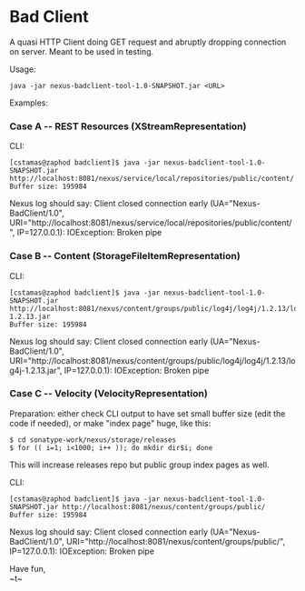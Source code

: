 # Bad Client

A quasi HTTP Client doing GET request and abruptly dropping connection on server.
Meant to be used in testing.

Usage:
```
java -jar nexus-badclient-tool-1.0-SNAPSHOT.jar <URL>
```

Examples:

### Case A -- REST Resources (XStreamRepresentation)
CLI:

```
[cstamas@zaphod badclient]$ java -jar nexus-badclient-tool-1.0-SNAPSHOT.jar http://localhost:8081/nexus/service/local/repositories/public/content/
Buffer size: 195984
```

Nexus log should say:
Client closed connection early (UA="Nexus-BadClient/1.0", URI="http://localhost:8081/nexus/service/local/repositories/public/content/", IP=127.0.0.1): IOException: Broken pipe

### Case B -- Content (StorageFileItemRepresentation)
CLI:
```
[cstamas@zaphod badclient]$ java -jar nexus-badclient-tool-1.0-SNAPSHOT.jar http://localhost:8081/nexus/content/groups/public/log4j/log4j/1.2.13/log4j-1.2.13.jar
Buffer size: 195984
```

Nexus log should say:
Client closed connection early (UA="Nexus-BadClient/1.0", URI="http://localhost:8081/nexus/content/groups/public/log4j/log4j/1.2.13/log4j-1.2.13.jar", IP=127.0.0.1): IOException: Broken pipe

### Case C -- Velocity (VelocityRepresentation)
Preparation: either check CLI output to have set small buffer size (edit the code if needed), or make "index page" huge, like this:
```
$ cd sonatype-work/nexus/storage/releases
$ for (( i=1; i<1000; i++ )); do mkdir dir$i; done
```
This will increase releases repo but public group index pages as well.

CLI:
```
[cstamas@zaphod badclient]$ java -jar nexus-badclient-tool-1.0-SNAPSHOT.jar http://localhost:8081/nexus/content/groups/public/
Buffer size: 195984
```

Nexus log should say:
Client closed connection early (UA="Nexus-BadClient/1.0", URI="http://localhost:8081/nexus/content/groups/public/", IP=127.0.0.1): IOException: Broken pipe



Have fun,  
~t~
